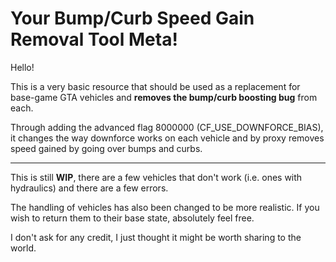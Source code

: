 # Your Bump/Curb Speed Gain Removal Tool Meta!

Hello!

This is a very basic resource that should be used as a replacement for base-game GTA vehicles and **removes the bump/curb boosting bug** from each.

Through adding the advanced flag 8000000 (CF_USE_DOWNFORCE_BIAS), it changes the way downforce works on each vehicle and by proxy removes speed gained by going over bumps and curbs.

--------------------------------------------------------------------------------------------------------------------------------------------------

This is still **WIP**, there are a few vehicles that don't work (i.e. ones with hydraulics) and there are a few errors.

The handling of vehicles has also been changed to be more realistic. If you wish to return them to their base state, absolutely feel free.

I don't ask for any credit, I just thought it might be worth sharing to the world. 
